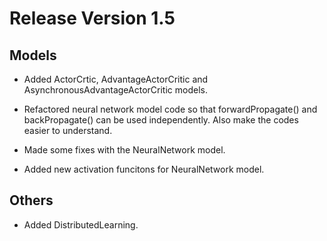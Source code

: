 # Release Version 1.5

## Models

* Added ActorCrtic, AdvantageActorCritic and AsynchronousAdvantageActorCritic models.

* Refactored neural network model code so that forwardPropagate() and backPropagate() can be used independently. Also make the codes easier to understand.

* Made some fixes with the NeuralNetwork model. 

* Added new activation funcitons for NeuralNetwork model.

## Others

* Added DistributedLearning.
